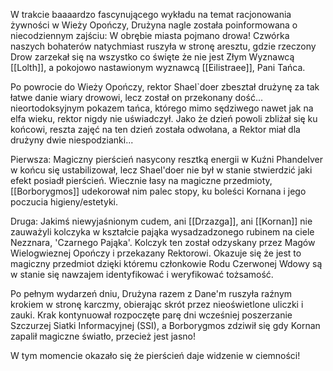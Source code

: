 W trakcie baaaardzo fascynującego wykładu na temat racjonowania żywności w Wieży Opończy, Drużyna nagle została poinformowana o niecodziennym zajściu: W obrębie miasta pojmano drowa! Czwórka naszych bohaterów natychmiast ruszyła w stronę aresztu, gdzie rzeczony Drow zarzekał się na wszystko co święte że nie jest Złym Wyznawcą [[Lolth]], a pokojowo nastawionym wyznawcą [[Eilistraee]], Pani Tańca.

Po powrocie do Wieży Opończy, rektor Shael\`doer zbeształ drużynę za tak łatwe danie wiary drowowi, lecz został on przekonany dość... nieortodoksyjnym pokazem tańca, którego mimo sędziwego nawet jak na elfa wieku, rektor nigdy nie uświadczył. Jako że dzień powoli zbliżał się ku końcowi, reszta zajęć na ten dzień została odwołana, a Rektor miał dla drużyny dwie niespodzianki...

Pierwsza: Magiczny pierścień nasycony resztką energii w Kuźni Phandelver w końcu się ustabilizował, lecz Shael'doer nie był w stanie stwierdzić jaki efekt posiadł pierścień. Wiecznie łasy na magiczne przedmioty, [[Borborygmos]] udekorował nim palec stopy, ku boleści Kornana i jego poczucia higieny/estetyki.

Druga: Jakimś niewyjaśnionym cudem, ani [[Drzazga]], ani [[Kornan]] nie zauważyli kolczyka w kształcie pająka wysadzadzonego rubinem na ciele Nezznara, 'Czarnego Pająka'. Kolczyk ten został odzyskany przez Magów Wielogwieznej Opończy i przekazany Rektorowi. Okazuje się że jest to magiczny przedmiot dzięki któremu członkowie Rodu Czerwonej Wdowy są w stanie się nawzajem identyfikować i weryfikować tożsamość.

Po pełnym wydarzeń dniu, Drużyna razem z Dane'm ruszyła raźnym krokiem w stronę karczmy, obierając skrót przez nieoświetlone uliczki i zauki. Krak kontynuował rozpoczęte parę dni wcześniej poszerzanie Szczurzej Siatki Informacyjnej (SSI), a Borborygmos zdziwił się gdy Kornan zapalił magiczne światło, przecież jest jasno!

W tym momencie okazało się że pierścień daje widzenie w ciemności!
